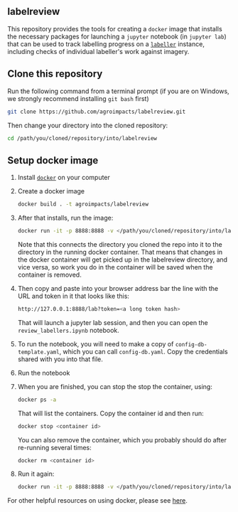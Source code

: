 ## labelreview

This repository provides the tools for creating a `docker` image that installs the necessary packages for launching a `jupyter` notebook (in `jupyter lab`)  that can be used to track labelling progress on a [`labeller`](https://github.com/agroimpacts/labeller) instance, including checks of individual labeller's work against imagery. 


## Clone this repository

Run the following command from a terminal prompt (if you are on Windows, we strongly recommend installing `git bash` first)

```bash
git clone https://github.com/agroimpacts/labelreview.git
```

Then change your directory into the cloned repository:

```bash
cd /path/you/cloned/repository/into/labelreview
```

## Setup docker image

1. Install [`docker`](https://docs.docker.com/get-docker/) on your computer

2. Create a docker image

    ```bash
    docker build . -t agroimpacts/labelreview
    ```
3. After that installs, run the image:

    ```bash
    docker run -it -p 8888:8888 -v </path/you/cloned/repository/into/labelreview>:/home/workdir agroimpacts/labelreview 
    ```

    Note that this connects the directory you cloned the repo into it to the directory in the running docker container. That means that changes in the docker container will get picked up in the labelreview directory, and vice versa, so work you do in the container will be saved when the container is removed. 

4. Then copy and paste into your browser address bar the line with the URL and token in it that looks like this:

    ```bash
    http://127.0.0.1:8888/lab?token=<a long token hash>
    ```

   That will launch a jupyter lab session, and then you can open the `review_labellers.ipynb` notebook. 

5. To run the notebook, you will need to make a copy of `config-db-template.yaml`, which you can call `config-db.yaml`. Copy the credentials shared with you into that file. 

6. Run the notebook

7. When you are finished, you can stop the stop the container, using:

    ```bash
    docker ps -a
    ```

    That will list the containers. Copy the container id and then run:

    ```bash
    docker stop <container id>
    ```

    You can also remove the container, which you probably should do after re-running several times:

    ```bash
    docker rm <container id>
    ```

8. Run it again:

    ```bash
    docker run -it -p 8888:8888 -v </path/you/cloned/repository/into/labelreview>:/home/workdir agroimpacts/labelreview 
    ```

For other helpful resources on using docker, please see [here](https://hamedalemo.github.io/advanced-geo-python/lectures/docker.html#what-is-docker).
